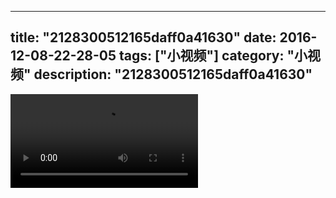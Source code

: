 
---
title: "2128300512165daff0a41630"
date: 2016-12-08-22-28-05
tags: ["小视频"]
category: "小视频"
description: "2128300512165daff0a41630"
---
<video src="http://ohtsqip0g.bkt.clouddn.com/2128300512165daff0a41630.mp4" controls="controls"></video>
